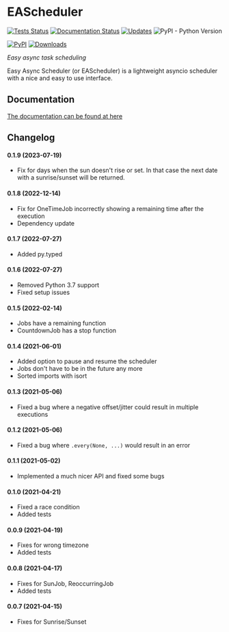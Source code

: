 # EAScheduler
[![Tests Status](https://github.com/spacemanspiff2007/eascheduler/workflows/Tests/badge.svg)](https://github.com/spacemanspiff2007/eascheduler/actions)
[![Documentation Status](https://readthedocs.org/projects/eascheduler/badge/?version=latest)](https://eascheduler.readthedocs.io/en/latest/?badge=latest)
[![Updates](https://pyup.io/repos/github/spacemanspiff2007/eascheduler/shield.svg)](https://pyup.io/repos/github/spacemanspiff2007/eascheduler/)
![PyPI - Python Version](https://img.shields.io/pypi/pyversions/eascheduler)

[![PyPI](https://img.shields.io/pypi/v/eascheduler)]((https://pypi.org/project/EAScheduler/))
[![Downloads](https://pepy.tech/badge/eascheduler/month)](https://pepy.tech/project/eascheduler)



_Easy async task scheduling_


Easy Async Scheduler (or EAScheduler) is a lightweight asyncio scheduler with a nice and easy to use interface.

## Documentation
[The documentation can be found at here](https://eascheduler.readthedocs.io)

## Changelog

#### 0.1.9 (2023-07-19)
- Fix for days when the sun doesn't rise or set.
  In that case the next date with a sunrise/sunset will be returned.
 
#### 0.1.8 (2022-12-14)
- Fix for OneTimeJob incorrectly showing a remaining time after the execution
- Dependency update

#### 0.1.7 (2022-07-27)
- Added py.typed

#### 0.1.6 (2022-07-27)
- Removed Python 3.7 support
- Fixed setup issues

#### 0.1.5 (2022-02-14)
- Jobs have a remaining function
- CountdownJob has a stop function

#### 0.1.4 (2021-06-01)
- Added option to pause and resume the scheduler
- Jobs don't have to be in the future any more
- Sorted imports with isort

#### 0.1.3 (2021-05-06)
- Fixed a bug where a negative offset/jitter could result in multiple executions

#### 0.1.2 (2021-05-06)
- Fixed a bug where ``.every(None, ...)`` would result in an error

#### 0.1.1 (2021-05-02)
- Implemented a much nicer API and fixed some bugs

#### 0.1.0 (2021-04-21)
- Fixed a race condition
- Added tests

#### 0.0.9 (2021-04-19)
- Fixes for wrong timezone
- Added tests

#### 0.0.8 (2021-04-17)
- Fixes for SunJob, ReoccurringJob
- Added tests

#### 0.0.7 (2021-04-15)
- Fixes for Sunrise/Sunset
